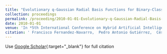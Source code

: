```yaml
---
title: "Evolutionary q-Gaussian Radial Basis Functions for Binary-Classification"
collection: proceedings
permalink: /proceeding/2010-01-01-Evolutionary-q-Gaussian-Radial-Basis-Functions-for-Binary-Classification
date: 2010-01-01
venue: 'In *5th International Conference on Hybrid Artificial Intelligence Systems (HAIS2010)*'
citation: ' Francisco Fernandez-Navarro,  Pedro Antonio Gutiérrez,  César Hervás-Martínez,  Manuel Cruz-Ramírez,  Mariano Carbonero-Ruz, &quot;Evolutionary q-Gaussian Radial Basis Functions for Binary-Classification.&quot; In *5th International Conference on Hybrid Artificial Intelligence Systems (HAIS2010)*, 2010, pp.280--287.'
---
```

Use [Google Scholar](https://scholar.google.com/scholar?q=Evolutionary+q+Gaussian+Radial+Basis+Functions+for+Binary+Classification){:target="_blank"} for full citation